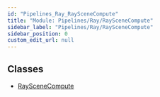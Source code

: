 ```yaml
---
id: "Pipelines_Ray_RaySceneCompute"
title: "Module: Pipelines/Ray/RaySceneCompute"
sidebar_label: "Pipelines/Ray/RaySceneCompute"
sidebar_position: 0
custom_edit_url: null
---
```


## Classes

- [RaySceneCompute](../classes/Pipelines_Ray_RaySceneCompute.RaySceneCompute.md)
